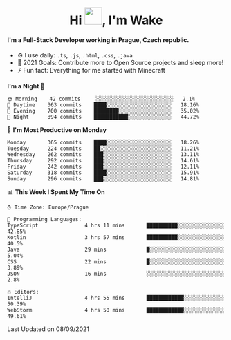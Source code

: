 <h1 align="center">Hi <img src="https://raw.githubusercontent.com/MrWakeCZ/MrWakeCZ/master/Hi.gif" width="40px" />, I'm Wake</h1>

#### I'm a Full-Stack Developer working in Prague, Czech republic.
- ⚙️ I use daily: `.ts`, `.js`, `.html`, `.css`, `.java`
- 🥅 2021 Goals: Contribute more to Open Source projects and sleep more!
- ⚡ Fun fact: Everything for me started with Minecraft

<!--START_SECTION:waka-->
**I'm a Night 🦉** 

```text
🌞 Morning    42 commits     ░░░░░░░░░░░░░░░░░░░░░░░░░   2.1% 
🌆 Daytime    363 commits    ████░░░░░░░░░░░░░░░░░░░░░   18.16% 
🌃 Evening    700 commits    ████████░░░░░░░░░░░░░░░░░   35.02% 
🌙 Night      894 commits    ███████████░░░░░░░░░░░░░░   44.72%

```
📅 **I'm Most Productive on Monday** 

```text
Monday       365 commits    ████░░░░░░░░░░░░░░░░░░░░░   18.26% 
Tuesday      224 commits    ██░░░░░░░░░░░░░░░░░░░░░░░   11.21% 
Wednesday    262 commits    ███░░░░░░░░░░░░░░░░░░░░░░   13.11% 
Thursday     292 commits    ███░░░░░░░░░░░░░░░░░░░░░░   14.61% 
Friday       242 commits    ███░░░░░░░░░░░░░░░░░░░░░░   12.11% 
Saturday     318 commits    ████░░░░░░░░░░░░░░░░░░░░░   15.91% 
Sunday       296 commits    ███░░░░░░░░░░░░░░░░░░░░░░   14.81%

```


📊 **This Week I Spent My Time On** 

```text
⌚︎ Time Zone: Europe/Prague

💬 Programming Languages: 
TypeScript               4 hrs 11 mins       ██████████░░░░░░░░░░░░░░░   42.85% 
Kotlin                   3 hrs 57 mins       ██████████░░░░░░░░░░░░░░░   40.5% 
Java                     29 mins             █░░░░░░░░░░░░░░░░░░░░░░░░   5.04% 
CSS                      22 mins             █░░░░░░░░░░░░░░░░░░░░░░░░   3.89% 
JSON                     16 mins             ░░░░░░░░░░░░░░░░░░░░░░░░░   2.8%

🔥 Editors: 
IntelliJ                 4 hrs 55 mins       ████████████░░░░░░░░░░░░░   50.39% 
WebStorm                 4 hrs 50 mins       ████████████░░░░░░░░░░░░░   49.61%

```


 Last Updated on 08/09/2021
<!--END_SECTION:waka-->
